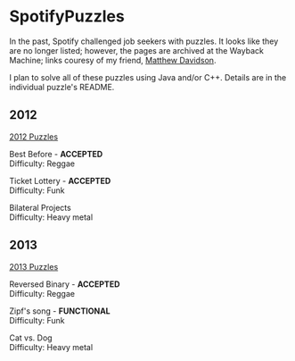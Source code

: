 SpotifyPuzzles
==============

In the past, Spotify challenged job seekers with puzzles.  It looks like they are no longer listed; however, the pages are archived at the Wayback Machine; links couresy of my friend, [Matthew Davidson](https://github.com/KingMob).

I plan to solve all of these puzzles using Java and/or C++.  Details are in the individual puzzle's README.


2012
----

[2012 Puzzles](http://web.archive.org/web/20120818125155/http://www.spotify.com/us/jobs/tech/)

Best Before - __ACCEPTED__  
Difficulty: Reggae

Ticket Lottery - __ACCEPTED__  
Difficulty: Funk

Bilateral Projects  
Difficulty: Heavy metal


2013
----

[2013 Puzzles](http://web.archive.org/web/20130531225639/https://www.spotify.com/us/jobs/tech/)

Reversed Binary - __ACCEPTED__  
Difficulty: Reggae

Zipf's song - __FUNCTIONAL__  
Difficulty: Funk

Cat vs. Dog  
Difficulty: Heavy metal

